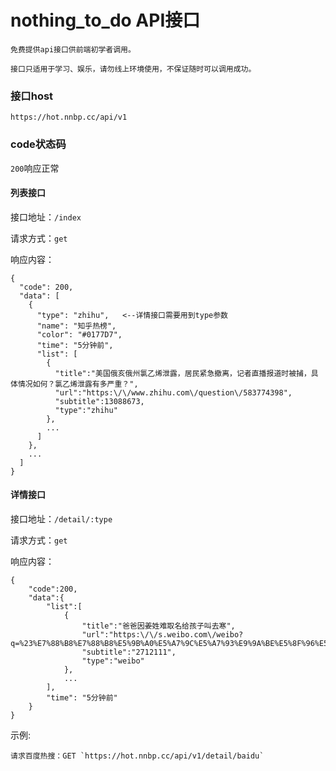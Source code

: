 # nothing_to_do API接口

````
免费提供api接口供前端初学者调用。

接口只适用于学习、娱乐，请勿线上环境使用，不保证随时可以调用成功。
````

### 接口host

`https://hot.nnbp.cc/api/v1`

### code状态码

`200`响应正常

#### 列表接口

接口地址：`/index`

请求方式：`get`

响应内容：

````text
{
  "code": 200,
  "data": [
    {
      "type": "zhihu",   <--详情接口需要用到type参数
      "name": "知乎热榜",
      "color": "#0177D7",
      "time": "5分钟前",
      "list": [
        {
          "title":"美国俄亥俄州氯乙烯泄露，居民紧急撤离，记者直播报道时被捕，具体情况如何？氯乙烯泄露有多严重？",
          "url":"https:\/\/www.zhihu.com\/question\/583774398",
          "subtitle":13088673,
          "type":"zhihu"
        },
        ...
      ]
    },
    ...
  ]
}
````

#### 详情接口

接口地址：`/detail/:type`

请求方式：`get`

响应内容：

````text
{
    "code":200,
    "data":{
        "list":[
            {
                "title":"爸爸因姜姓难取名给孩子叫去寒",
                "url":"https:\/\/s.weibo.com\/weibo?q=%23%E7%88%B8%E7%88%B8%E5%9B%A0%E5%A7%9C%E5%A7%93%E9%9A%BE%E5%8F%96%E5%90%8D%E7%BB%99%E5%AD%A9%E5%AD%90%E5%8F%AB%E5%8E%BB%E5%AF%92%23&t=31&band_rank=1&Refer=top",
                "subtitle":"2712111",
                "type":"weibo"
            },
            ...
        ],
        "time": "5分钟前"
    }
}
````

示例:

````
请求百度热搜：GET `https://hot.nnbp.cc/api/v1/detail/baidu`
````